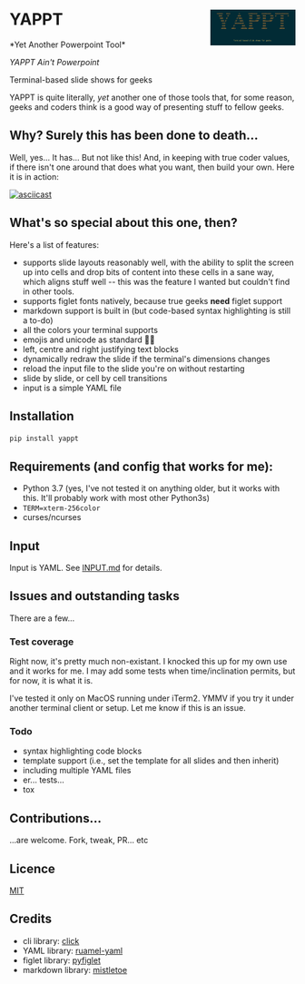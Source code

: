 <h1>YAPPT <img src='yappt.png' align='right' width='150'></h1>
*Yet Another Powerpoint Tool*

*YAPPT Ain't Powerpoint*

Terminal-based slide shows for geeks

YAPPT is quite literally, *yet* another one of those tools that, for some reason, geeks and coders think is a good way of presenting stuff to fellow geeks.

## Why? Surely this has been done to death...
Well, yes... It has... But not like this! And, in keeping with true coder values, if there isn't one around that does what you want, then build your own. Here it is in action:


[![asciicast](https://asciinema.org/a/pmUj5xUlEpIdmkg5hQiYtc3WP.svg)](https://asciinema.org/a/pmUj5xUlEpIdmkg5hQiYtc3WP)

## What's so special about this one, then?
Here's a list of features:

* supports slide layouts reasonably well, with the ability to split the screen up into cells and drop bits of content into these cells in a sane way, which aligns stuff well -- this was the feature I wanted but couldn't find in other tools.
* supports figlet fonts natively, because true geeks **need** figlet support
* markdown support is built in (but code-based syntax highlighting is still a to-do)
* all the colors your terminal supports
* emojis and unicode as standard 🤘🏼
* left, centre and right justifying text blocks
* dynamically redraw the slide if the terminal's dimensions changes
* reload the input file to the slide you're on without restarting
* slide by slide, or cell by cell transitions
* input is a simple YAML file

## Installation

`pip install yappt`

## Requirements (and config that works for me):

* Python 3.7 (yes, I've not tested it on anything older, but it works with this. It'll probably work with most other Python3s)
* `TERM=xterm-256color`
* curses/ncurses

## Input
Input is YAML. See [INPUT.md](INPUT.md) for details.

## Issues and outstanding tasks

There are a few...

### Test coverage
Right now, it's pretty much non-existant. I knocked this up for my own use and it works for me. I may add some tests when time/inclination permits, but for now, it is what it is.

I've tested it only on MacOS running under iTerm2. YMMV if you try it under another terminal client or setup. Let me know if this is an issue.

### Todo

* syntax highlighting code blocks
* template support (i.e., set the template for all slides and then inherit)
* including multiple YAML files
* er... tests...
* tox

## Contributions...

...are welcome. Fork, tweak, PR... etc

## Licence

[MIT](LICENSE)

## Credits

* cli library: [click](https://click.palletsprojects.com/en/7.x/)
* YAML library: [ruamel-yaml](https://yaml.readthedocs.io/en/latest/) 
* figlet library: [pyfiglet](https://github.com/pwaller/pyfiglet)
* markdown library: [mistletoe](https://github.com/miyuchina/mistletoe)
